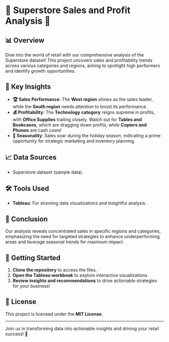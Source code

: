 # 🌟 Superstore Sales and Profit Analysis 🌟

## 📊 Overview
Dive into the world of retail with our comprehensive analysis of the Superstore dataset! This project uncovers sales and profitability trends across various categories and regions, aiming to spotlight high performers and identify growth opportunities.

## 🔑 Key Insights 
- **🏆 Sales Performance**: The **West region** shines as the sales leader, while the **South region** needs attention to boost its performance.
- **💰 Profitability**: The **Technology category** reigns supreme in profits, with **Office Supplies** trailing closely. Watch out for **Tables and Bookcases**, which are dragging down profits, while **Copiers and Phones** are cash cows!
- **📅 Seasonality**: Sales soar during the holiday season, indicating a prime opportunity for strategic marketing and inventory planning.

## 📈 Data Sources
- Superstore dataset (sample data).

## 🛠️ Tools Used
- **Tableau**: For stunning data visualizations and insightful analysis.

## 🚀 Conclusion
Our analysis reveals concentrated sales in specific regions and categories, emphasizing the need for targeted strategies to enhance underperforming areas and leverage seasonal trends for maximum impact.

## 🏁 Getting Started
1. **Clone the repository** to access the files.
2. **Open the Tableau workbook** to explore interactive visualizations.
3. **Review insights and recommendations** to drive actionable strategies for your business!

## 📜 License
This project is licensed under the **MIT License**. 

---

Join us in transforming data into actionable insights and driving your retail success! 🌟
